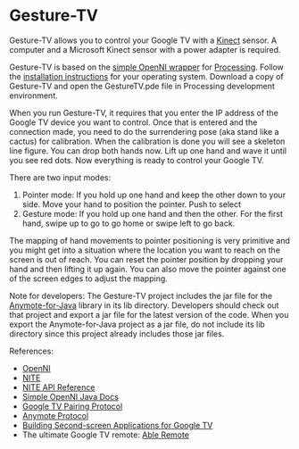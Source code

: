 Gesture-TV
==========

<p>Gesture-TV allows you to control your Google TV with a <a href="http://www.xbox.com/en-US/KINECT">Kinect</a> sensor.
A computer and a Microsoft Kinect sensor with a power adapter is required.</p>

<p>Gesture-TV is based on the <a href="https://code.google.com/p/simple-openni/">simple OpenNI wrapper</a> for <a href="http://processing.org/download/">Processing</a>.
Follow the <a href="https://code.google.com/p/simple-openni/wiki/Installation">installation instructions</a> for your operating system.
Download a copy of Gesture-TV and open the GestureTV.pde file in Processing development environment.
</p>

<p>When you run Gesture-TV, it requires that you enter the IP address of the Google TV device you want to control. 
Once that is entered and the connection made, you need to do the surrendering pose (aka stand like a cactus) for calibration. 
When the calibration is done you will see a skeleton line figure. You can drop both hands now.
Lift up one hand and wave it until you see red dots. Now everything is ready to control your Google TV.
</p>

<p>There are two input modes:
<ol>
<li>Pointer mode: If you hold up one hand and keep the other down to your side. Move your hand to position the pointer. Push to select</li>
<li>Gesture mode: If you hold up one hand and then the other. For the first hand, swipe up to go to go home or swipe left to go back.</li>
</ol></p>

<p>The mapping of hand movements to pointer positioning is very primitive and you might get into a situation where the location you want to reach on the screen is out of reach.
You can reset the pointer position by dropping your hand and then lifting it up again. You can also move the pointer against one of the screen edges to adjust the mapping.</p>

<p>Note for developers: The Gesture-TV project includes the jar file for the <a href="https://github.com/entertailion/Anymote-for-Java">Anymote-for-Java</a> library in its lib directory. 
Developers should check out that project and export a jar file for the latest version of the code. 
When you export the Anymote-for-Java project as a jar file, do not include its lib directory since this project already includes those jar files.</p>

<p>References:
<ul>
<li><a href="http://www.openni.org/">OpenNI</a></li>
<li><a href="http://www.primesense.com/?p=515">NITE</a></li>
<li><a href="http://kinectcar.ronsper.com/docs/nite/index.html">NITE API Reference</a></li>
<li><a href="http://simple-openni.googlecode.com/svn/trunk/SimpleOpenNI/dist/all/SimpleOpenNI/documentation/index.html">Simple OpenNI Java Docs</a></li>
<li><a href="https://developers.google.com/tv/remote/docs/pairing">Google TV Pairing Protocol</a></li>
<li><a href="https://code.google.com/p/anymote-protocol/">Anymote Protocol</a></li>
<li><a href="https://developers.google.com/tv/remote/docs/developing">Building Second-screen Applications for Google TV</a></li>
<li>The ultimate Google TV remote: <a href="https://play.google.com/store/apps/details?id=com.entertailion.android.remote">Able Remote</a></li>
</ul>
</p>